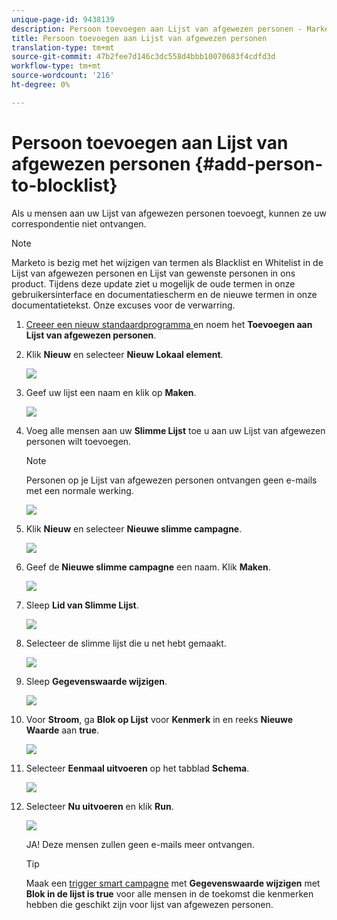 ```yaml
---
unique-page-id: 9438139
description: Persoon toevoegen aan Lijst van afgewezen personen - Marketo Docs - Productdocumentatie
title: Persoon toevoegen aan Lijst van afgewezen personen
translation-type: tm+mt
source-git-commit: 47b2fee7d146c3dc558d4bbb10070683f4cdfd3d
workflow-type: tm+mt
source-wordcount: '216'
ht-degree: 0%

---
```



# Persoon toevoegen aan Lijst van afgewezen personen {#add-person-to-blocklist}

Als u mensen aan uw Lijst van afgewezen personen toevoegt, kunnen ze uw correspondentie niet ontvangen.

>[!NOTE]
>
>Marketo is bezig met het wijzigen van termen als Blacklist en Whitelist in de Lijst van afgewezen personen en Lijst van gewenste personen in ons product. Tijdens deze update ziet u mogelijk de oude termen in onze gebruikersinterface en documentatiescherm en de nieuwe termen in onze documentatietekst. Onze excuses voor de verwarring.

1. [Creeer een nieuw standaardprogramma ](../../../../product-docs/core-marketo-concepts/programs/creating-programs/create-a-program.md) en noem het  **Toevoegen aan Lijst van afgewezen personen**.
1. Klik **Nieuw** en selecteer **Nieuw Lokaal element**.

   ![](assets/image2015-8-14-11-3a0-3a46.png)

1. Geef uw lijst een naam en klik op **Maken**.

   ![](assets/image2015-8-14-11-3a2-3a26.png)

1. Voeg alle mensen aan uw **Slimme Lijst** toe u aan uw Lijst van afgewezen personen wilt toevoegen.

   >[!NOTE]
   >
   >Personen op je Lijst van afgewezen personen ontvangen geen e-mails met een normale werking.

   ![](assets/three-6.png)

1. Klik **Nieuw** en selecteer **Nieuwe slimme campagne**.

   ![](assets/image2015-8-14-11-3a12-3a35.png)

1. Geef de **Nieuwe slimme campagne** een naam. Klik **Maken**.

   ![](assets/image2015-8-14-11-3a13-3a36.png)

1. Sleep **Lid van Slimme Lijst**.

   ![](assets/image2015-8-14-11-3a16-3a34.png)

1. Selecteer de slimme lijst die u net hebt gemaakt.

   ![](assets/image2015-8-14-11-3a17-3a5.png)

1. Sleep **Gegevenswaarde wijzigen**.

   ![](assets/image2015-8-14-11-3a18-3a41.png)

1. Voor **Stroom**, ga **Blok op Lijst** voor **Kenmerk** in en reeks **Nieuwe Waarde** aan **true**.

   ![](assets/image2015-8-14-11-3a21-3a1.png)

1. Selecteer **Eenmaal uitvoeren** op het tabblad **Schema**.

   ![](assets/ten.png)

1. Selecteer **Nu uitvoeren** en klik **Run**.

   ![](assets/image2015-8-14-11-3a24-3a50.png)

   JA! Deze mensen zullen geen e-mails meer ontvangen.

   >[!TIP]
   >
   >Maak een [trigger smart campagne](../../../../product-docs/core-marketo-concepts/smart-campaigns/creating-a-smart-campaign/create-a-new-smart-campaign.md) met **Gegevenswaarde wijzigen** met **Blok in de lijst is true** voor alle mensen in de toekomst die kenmerken hebben die geschikt zijn voor lijst van afgewezen personen.

